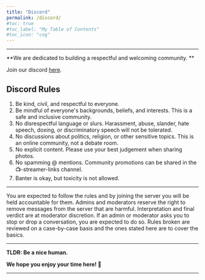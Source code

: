 ```yaml
---
title: "Discord"
permalink: /discord/
#toc: true
#toc_label: "My Table of Contents"
#toc_icon: "cog"
---
```

<hr color="#22ffcd">

**We are dedicated to building a respectful and welcoming community. **

Join our discord [here](https://discord.gg/methodgames).

## **Discord Rules**

1. Be kind, civil, and respectful to everyone.
2. Be mindful of everyone's backgrounds, beliefs, and interests. This is a safe and inclusive community.
3. No disrespectful language or slurs. Harassment, abuse, slander, hate speech, doxing, or discriminatory speech will not be tolerated.
4. No discussions about politics, religion, or other sensitive topics. This is an online community, not a debate room.
5. No explicit content. Please use your best judgement when sharing photos.
6. No spamming @ mentions. Community promotions can be shared in the 📺-streamer-links channel.
7. Banter is okay, but toxicity is not allowed.

<hr color="#22ffcd">

You are expected to follow the rules and by joining the server you will be held accountable for them. Admins and moderators reserve the right to remove messages from the server that are harmful. Interpretation and final verdict are at moderator discretion. If an admin or moderator asks you to stop or drop a conversation, you are expected to do so. Rules broken are reviewed on a case-by-case basis and the ones stated here are to cover the basics. 

<hr color="#dab3ff">

**TLDR: Be a nice human.**

**We hope you enjoy your time here! 💙**

<hr color="#dab3ff">